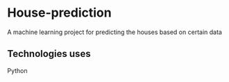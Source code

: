 # House-prediction
A machine learning project for predicting the houses based on certain data

## Technologies uses
Python
